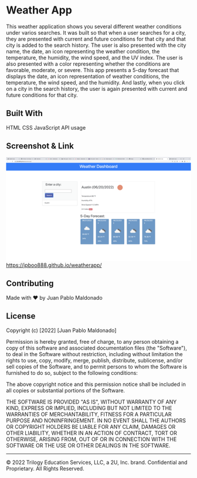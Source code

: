 # Weather App

This weather application shows you several different weather conditions under varios searches.  It was built so that when a user searches for a city, they are presented with current and future conditions for that city and that city is added to the search history.  The user is also presented with the city name, the date, an icon representing the weather condition, the temperature, the humidity, the wind speed, and the UV index.  The user is also presented with a color representing whether the conditions are favorable, moderate, or severe.  This app presents a 5-day forecast that displays the date, an icon representation of weather conditions, the temperature, the wind speed, and the humidity.  And lastly, when you click on a city in the search history, the user is again presented with current and future conditions for that city.  

## Built With

HTML
CSS
JavaScript
API usage

## Screenshot & Link

![screenshot](./weather%20app%20screenshot.png)
https://jpboo888.github.io/weatherapp/

## Contributing

Made with ❤️ by Juan Pablo Maldonado

## License

Copyright (c) [2022] [Juan Pablo Maldonado]

Permission is hereby granted, free of charge, to any person obtaining a copy
of this software and associated documentation files (the "Software"), to deal
in the Software without restriction, including without limitation the rights
to use, copy, modify, merge, publish, distribute, sublicense, and/or sell
copies of the Software, and to permit persons to whom the Software is
furnished to do so, subject to the following conditions:

The above copyright notice and this permission notice shall be included in all
copies or substantial portions of the Software.

THE SOFTWARE IS PROVIDED "AS IS", WITHOUT WARRANTY OF ANY KIND, EXPRESS OR
IMPLIED, INCLUDING BUT NOT LIMITED TO THE WARRANTIES OF MERCHANTABILITY,
FITNESS FOR A PARTICULAR PURPOSE AND NONINFRINGEMENT. IN NO EVENT SHALL THE
AUTHORS OR COPYRIGHT HOLDERS BE LIABLE FOR ANY CLAIM, DAMAGES OR OTHER
LIABILITY, WHETHER IN AN ACTION OF CONTRACT, TORT OR OTHERWISE, ARISING FROM,
OUT OF OR IN CONNECTION WITH THE SOFTWARE OR THE USE OR OTHER DEALINGS IN THE
SOFTWARE.

- - -
© 2022 Trilogy Education Services, LLC, a 2U, Inc. brand. Confidential and Proprietary. All Rights Reserved.